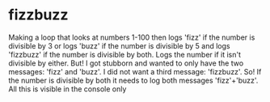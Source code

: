 # fizzbuzz
Making a loop that looks at numbers 1-100 then logs 'fizz' if the number is divisible by 3 or logs 'buzz' if the number is divisible by 5 and logs 'fizzbuzz' if the number is divisible by both. Logs the number if it isn't divisible by either. But! I got stubborn and wanted to only have the two messages: 'fizz' and 'buzz'. I did not want a third message: 'fizzbuzz'. So! If the number is divisible by both it needs to log both messages 'fizz'+'buzz'. All this is visible in the console only
